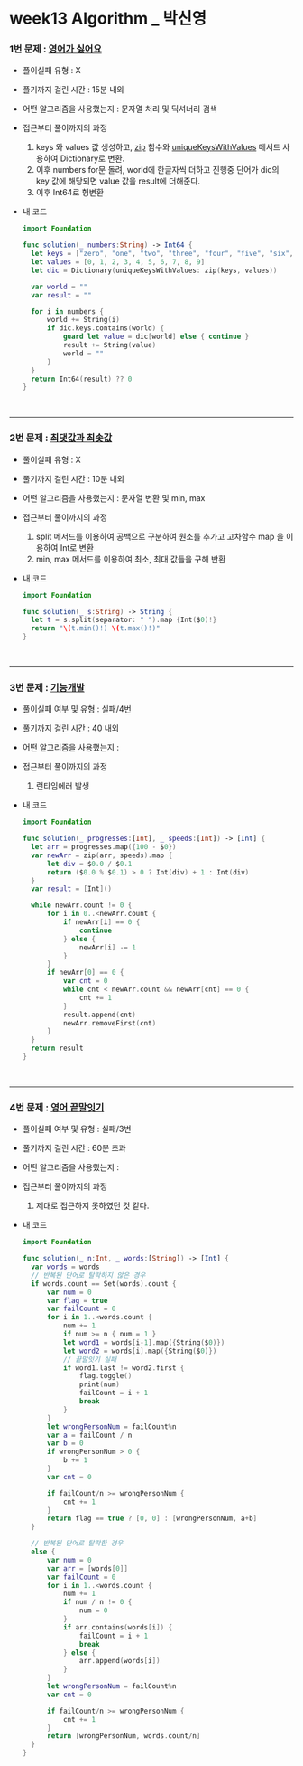 # week13 Algorithm \_ 박신영

### 1번 문제 : [영어가 싫어요 ](https://school.programmers.co.kr/learn/courses/30/lessons/120894)

- 풀이실패 유형 : X
- 풀기까지 걸린 시간 : 15분 내외
- 어떤 알고리즘을 사용했는지 : 문자열 처리 및 딕셔너리 검색
- 접근부터 풀이까지의 과정
  1. keys 와 values 값 생성하고, [zip](<https://developer.apple.com/documentation/swift/zip(_:_:)>) 함수와 [uniqueKeysWithValues](<https://developer.apple.com/documentation/swift/dictionary/init(uniquekeyswithvalues:)/>) 메서드 사용하여 Dictionary로 변환.
  2. 이후 numbers for문 돌려, world에 한글자씩 더하고 진행중 단어가 dic의 key 값에 해당되면 value 값을 result에 더해준다.
  3. 이후 Int64로 형변환
- 내 코드

  ```swift
  import Foundation

  func solution(_ numbers:String) -> Int64 {
    let keys = ["zero", "one", "two", "three", "four", "five", "six", "seven","eight", "nine"]
    let values = [0, 1, 2, 3, 4, 5, 6, 7, 8, 9]
    let dic = Dictionary(uniqueKeysWithValues: zip(keys, values))

    var world = ""
    var result = ""

    for i in numbers {
        world += String(i)
        if dic.keys.contains(world) {
            guard let value = dic[world] else { continue }
            result += String(value)
            world = ""
        }
    }
    return Int64(result) ?? 0
  }
  ```

<br>

---

### 2번 문제 : [최댓값과 최솟값](https://school.programmers.co.kr/learn/courses/30/lessons/12939)

- 풀이실패 유형 : X
- 풀기까지 걸린 시간 : 10분 내외
- 어떤 알고리즘을 사용했는지 : 문자열 변환 및 min, max
- 접근부터 풀이까지의 과정
  1. split 메서드를 이용하여 공백으로 구분하여 원소를 추가고 고차함수 map 을 이용하여 Int로 변환
  2. min, max 메서드를 이용하여 최소, 최대 값들을 구해 반환
- 내 코드

  ```swift
  import Foundation

  func solution(_ s:String) -> String {
    let t = s.split(separator: " ").map {Int($0)!}
    return "\(t.min()!) \(t.max()!)"
  }
  ```

<br>

---

### 3번 문제 : [기능개발](https://school.programmers.co.kr/learn/courses/30/lessons/42586)

- 풀이실패 여부 및 유형 : 실패/4번
- 풀기까지 걸린 시간 : 40 내외
- 어떤 알고리즘을 사용했는지 :
- 접근부터 풀이까지의 과정
  1. 런타임에러 발생
- 내 코드

  ```swift
  import Foundation

  func solution(_ progresses:[Int], _ speeds:[Int]) -> [Int] {
    let arr = progresses.map({100 - $0})
    var newArr = zip(arr, speeds).map {
        let div = $0.0 / $0.1
        return ($0.0 % $0.1) > 0 ? Int(div) + 1 : Int(div)
    }
    var result = [Int]()

    while newArr.count != 0 {
        for i in 0..<newArr.count {
            if newArr[i] == 0 {
                continue
            } else {
                newArr[i] -= 1
            }
        }
        if newArr[0] == 0 {
            var cnt = 0
            while cnt < newArr.count && newArr[cnt] == 0 {
                cnt += 1
            }
            result.append(cnt)
            newArr.removeFirst(cnt)
        }
    }
    return result
  }
  ```

<br>

---

### 4번 문제 : [영어 끝말잇기](https://school.programmers.co.kr/learn/courses/30/lessons/12981)

- 풀이실패 여부 및 유형 : 실패/3번
- 풀기까지 걸린 시간 : 60분 초과
- 어떤 알고리즘을 사용했는지 :
- 접근부터 풀이까지의 과정
  1. 제대로 접근하지 못하였던 것 같다.
- 내 코드

  ```swift
  import Foundation

  func solution(_ n:Int, _ words:[String]) -> [Int] {
    var words = words
    // 반복된 단어로 탈락하지 않은 경우
    if words.count == Set(words).count {
        var num = 0
        var flag = true
        var failCount = 0
        for i in 1..<words.count {
            num += 1
            if num >= n { num = 1 }
            let word1 = words[i-1].map({String($0)})
            let word2 = words[i].map({String($0)})
            // 끝말잇기 실패
            if word1.last != word2.first {
                flag.toggle()
                print(num)
                failCount = i + 1
                break
            }
        }
        let wrongPersonNum = failCount%n
        var a = failCount / n
        var b = 0
        if wrongPersonNum > 0 {
            b += 1
        }
        var cnt = 0

        if failCount/n >= wrongPersonNum {
            cnt += 1
        }
        return flag == true ? [0, 0] : [wrongPersonNum, a+b]
    }

    // 반복된 단어로 탈락한 경우
    else {
        var num = 0
        var arr = [words[0]]
        var failCount = 0
        for i in 1..<words.count {
            num += 1
            if num / n != 0 {
                num = 0
            }
            if arr.contains(words[i]) {
                failCount = i + 1
                break
            } else {
                arr.append(words[i])
            }
        }
        let wrongPersonNum = failCount%n
        var cnt = 0

        if failCount/n >= wrongPersonNum {
            cnt += 1
        }
        return [wrongPersonNum, words.count/n]
    }
  }
  ```

  <br>
